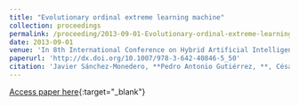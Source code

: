 ```yaml
---
title: "Evolutionary ordinal extreme learning machine"
collection: proceedings
permalink: /proceeding/2013-09-01-Evolutionary-ordinal-extreme-learning-machine
date: 2013-09-01
venue: 'In 8th International Conference on Hybrid Artificial Intelligence Systems (HAIS2013)'
paperurl: 'http://dx.doi.org/10.1007/978-3-642-40846-5_50'
citation: 'Javier Sánchez-Monedero, **Pedro Antonio Gutiérrez, **, César Hervás-Martínez, &quot;Evolutionary ordinal extreme learning machine.&quot; In 8th International Conference on Hybrid Artificial Intelligence Systems (HAIS2013), Lecture Notes in Computer Science (LNCS), Vol. 8073, 2013, Salamanca (Spain), pp.500-509.'
---
```

[Access paper here](http://dx.doi.org/10.1007/978-3-642-40846-5_50){:target="_blank"}

